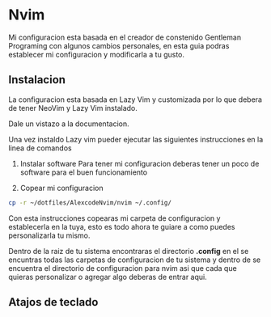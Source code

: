 # Nvim

Mi configuracion esta basada en el creador de
constenido Gentleman Programing con algunos
cambios personales, en esta guia podras
establecer mi configuracion y modificarla a
tu gusto.

## Instalacion

La configuracion esta basada en Lazy Vim
y customizada por lo que debera de tener NeoVim
y Lazy Vim instalado.

Dale un vistazo a la documentacion.

Una vez instaldo Lazy vim pueder ejecutar las
siguientes instrucciones en la linea de comandos

1. Instalar software
   Para tener mi configuracion deberas tener
   un poco de software para el buen funcionamiento

2. Copear mi configuracion

```bash
cp -r ~/dotfiles/AlexcodeNvim/nvim ~/.config/
```

Con esta instrucciones copearas mi carpeta de configuracion
y establecerla en la tuya, esto es todo ahora te guiare a como puedes
personalizarla tu mismo.

Dentro de la raiz de tu sistema encontraras el
directorio **.config** en el se encuntras todas
las carpetas de configuracion de tu sistema y dentro
de se encuentra el directorio de configuracion para nvim
asi que cada que quieras personalizar o agregar algo
deberas de entrar aqui.

## Atajos de teclado
